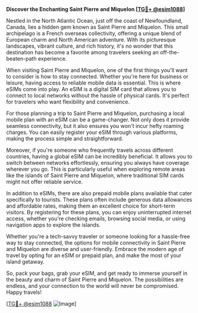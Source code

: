**Discover the Enchanting Saint Pierre and Miquelon [[TG💪+ @esim1088](https://t.me/s/esim1088)]**

Nestled in the North Atlantic Ocean, just off the coast of Newfoundland, Canada, lies a hidden gem known as Saint Pierre and Miquelon. This small archipelago is a French overseas collectivity, offering a unique blend of European charm and North American adventure. With its picturesque landscapes, vibrant culture, and rich history, it's no wonder that this destination has become a favorite among travelers seeking an off-the-beaten-path experience.

When visiting Saint Pierre and Miquelon, one of the first things you'll want to consider is how to stay connected. Whether you're here for business or leisure, having access to reliable mobile data is essential. This is where eSIMs come into play. An eSIM is a digital SIM card that allows you to connect to local networks without the hassle of physical cards. It's perfect for travelers who want flexibility and convenience.

For those planning a trip to Saint Pierre and Miquelon, purchasing a local mobile plan with an eSIM can be a game-changer. Not only does it provide seamless connectivity, but it also ensures you won't incur hefty roaming charges. You can easily register your eSIM through various platforms, making the process simple and straightforward. 

Moreover, if you're someone who frequently travels across different countries, having a global eSIM can be incredibly beneficial. It allows you to switch between networks effortlessly, ensuring you always have coverage wherever you go. This is particularly useful when exploring remote areas like the islands of Saint Pierre and Miquelon, where traditional SIM cards might not offer reliable service.

In addition to eSIMs, there are also prepaid mobile plans available that cater specifically to tourists. These plans often include generous data allowances and affordable rates, making them an excellent choice for short-term visitors. By registering for these plans, you can enjoy uninterrupted internet access, whether you're checking emails, browsing social media, or using navigation apps to explore the islands.

Whether you're a tech-savvy traveler or someone looking for a hassle-free way to stay connected, the options for mobile connectivity in Saint Pierre and Miquelon are diverse and user-friendly. Embrace the modern age of travel by opting for an eSIM or prepaid plan, and make the most of your island getaway.

So, pack your bags, grab your eSIM, and get ready to immerse yourself in the beauty and charm of Saint Pierre and Miquelon. The possibilities are endless, and your connection to the world will never be compromised. Happy travels!

[[TG💪+ @esim1088](https://t.me/s/esim1088) ![Image](https://i.postimg.cc/Y0z9fWf4/image.png)]